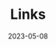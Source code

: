 ---
title: Pentesting
description: All things related to penetration testing (Notes, labs, Vulnerability Research...)
date: 2023-05-08
slug: Pentesting
image: Pentest.jpg

title: Links
description: You can find me in the links below
links:
  - title: TryHackMe
    description: Take a look at my TryHackMe profile ! 
    website:  https://tryhackme.com/p/Mist97
    image: THM-small.png
  - title: LinkedIn
    description: Have a look at my LinkedIn page to stay updated :)
    website: https://www.linkedin.com/in/haroon-akram/
    image: https://upload.wikimedia.org/wikipedia/commons/c/ca/LinkedIn_logo_initials.png
menu:
    main: 
        weight: -50
        params:
            icon: link
---